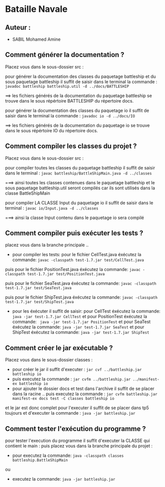 # Bataille Navale

## Auteur :

- SABIL Mohamed Amine


## Comment générer la documentation ?

Placez vous dans le sous-dossier src :

pour générer la documentation des classes du paquetage battleship et du sous paquetage battleship il suffit de saisir dans le terminal la commande : `javadoc battleship battleship.util -d ../docs/BATTLESHIP`

==> les fichiers générés de la documentation du paquetage battleship se trouve dans le sous répértoire BATTLESHIP du répertoire docs.

pour générer la documentation des classes du paquetage io il suffit de saisir  dans le terminal la commande : `javadoc io -d ../docs/IO`

==> les fichiers générés de la documentation du paquetage io se trouve dans le sous répértoire IO du répertoire docs.

## Comment compiler les classes du projet ?
Placez vous dans le sous-dossier src :

pour compiler toutes les classes du paquetage battleship il suffit de saisir  dans le terminal : `javac battleship/BattleShipMain.java -d ../classes`

===> ainsi toutes les classes contenues dans le paquetage battleship et le sous paquetage battleship.util seront compilés car ils sont utilisés dans la classe BattleShipMain

pour compiler LA CLASSE Input du paquetage io il suffit de saisir dans le terminal : `javac io/Input.java -d ../classes`

===> ainsi la classe Input contenu dans le paquetage io sera compilé

## Comment compiler puis exécuter les tests ?
placez vous dans la branche principale ..

* pour compiler les tests:
pour le fichier CellTest.java  éxécutez la commande: `javac -classpath test-1.7.jar test/CellTest.java`

puis pour le fichier PositionTest.java éxécutez la commande: `javac -classpath test-1.7.jar test/PositionTest.java`

puis pour le fichier SeaTest.java éxécutez la commande: `javac -classpath test-1.7.jar test/SeaTest.java`

puis pour le fichier ShipTest.java éxécutez la commande: `javac -classpath test-1.7.jar test/ShipTest.java`


* pour les éxécuter il suffit de saisir:
pour CellTest éxécutez la commande: `java -jar test-1.7.jar CellTest`
et
pour PositionTest  éxécutez la commande: ` java -jar test-1.7.jar PositionTest`
et
pour SeaTest  éxécutez la commande:  `java -jar test-1.7.jar SeaTest`
et
pour ShipTest  éxécutez la commande:  `java -jar test-1.7.jar ShipTest`

## Comment créer le jar exécutable ?

Placez vous dans le sous-dossier classes :

- pour créer le jar il suffit d'executer : `jar cvf ../battleship.jar battleship io`
- puis executez la commande : `jar cvfm ../battleship.jar ../manifest-ex battleship io`
- pour ajouter le dossier docs et test dans l'archive il suffit de se placer dans la racine ..
puis executez la commande : `jar cvfm battleship.jar manifest-ex docs test -C classes battleship io`

et le jar est donc complet pour l'executer il suffit de se placer dans tp5 toujours et  d'executer la commande : `java -jar battleship.jar`

## Comment tester l'exécution du programme ?

pour tester l'execution du programme il suffit d'executer la CLASSE qui contient le main :
puis placez vous dans la branche principale du projet :

- pour executez la commande:  `java -classpath classes battleship.BattleShipMain`

ou

- executez la commande:  `java -jar battleship.jar`
